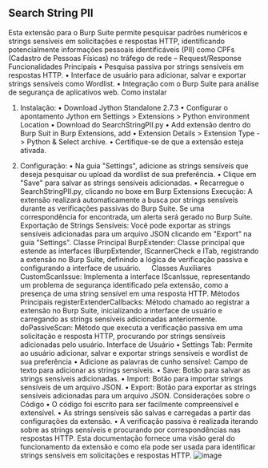 ## Search String PII
Esta extensão para o Burp Suite permite pesquisar padrões numéricos e strings sensíveis em solicitações e respostas HTTP, identificando potencialmente informações pessoais identificáveis (PII) como CPFs (Cadastro de Pessoas Físicas) no tráfego de rede – Request/Response
Funcionalidades Principais
•	Pesquisa passiva por strings sensíveis em respostas HTTP.
•	Interface de usuário para adicionar, salvar e exportar strings sensíveis como Wordlist. 
•	Integração com o Burp Suite para análise de segurança de aplicativos web.
Como instalar
1.	Instalação:
•	Download Jython Standalone 2.7.3
•	Configurar o apontamento Jython em Settings > Extensions > Python environment Location
•	Download do SearchStringPII.py 
•	Add extensão dentro do Burp Suit in Burp Extensions, add
•	Extension Details > Extension Type -> Python & Select archive. 
•	Certifique-se de que a extensão esteja ativada.

2.	Configuração:
•	Na guia "Settings", adicione as strings sensíveis que deseja pesquisar ou upload da wordlist de sua preferência.
•	Clique em "Save" para salvar as strings sensíveis adicionadas.
•	Recarregue o SearchStringPII.py, clicando no boxe em Burp Extensions
Execução:
A extensão realizará automaticamente a busca por strings sensíveis durante as verificações passivas do Burp Suite.
Se uma correspondência for encontrada, um alerta será gerado no Burp Suite.
Exportação de Strings Sensíveis:
Você pode exportar as strings sensíveis adicionadas para um arquivo JSON clicando em "Export" na guia "Settings".
Classe Principal
BurpExtender: Classe principal que estende as interfaces IBurpExtender, IScannerCheck e ITab, registrando a extensão no Burp Suite, definindo a lógica de verificação passiva e configurando a interface de usuário.
 
Classes Auxiliares
CustomScanIssue: Implementa a interface IScanIssue, representando um problema de segurança identificado pela extensão, como a presença de uma string sensível em uma resposta HTTP.
Métodos Principais
registerExtenderCallbacks: Método chamado ao registrar a extensão no Burp Suite, inicializando a interface de usuário e carregando as strings sensíveis adicionadas anteriormente.
doPassiveScan: Método que executa a verificação passiva em uma solicitação e resposta HTTP, procurando por strings sensíveis adicionadas pelo usuário.
Interface de Usuário
•	Settings Tab: Permite ao usuário adicionar, salvar e exportar strings sensíveis e wordlist de sua preferência
•	Adicione as palavras de cunho sensível: Campo de texto para adicionar as strings sensíveis.
•	Save: Botão para salvar as strings sensíveis adicionadas.
•	Import: Botão para importar strings sensíveis de um arquivo JSON.
•	Export: Botão para exportar as strings sensíveis adicionadas para um arquivo JSON.
Considerações sobre o Código
•	O código foi escrito para ser facilmente compreensível e extensível.
•	As strings sensíveis são salvas e carregadas a partir das configurações da extensão.
•	A verificação passiva é realizada iterando sobre as strings sensíveis e procurando por correspondências nas respostas HTTP.
Esta documentação fornece uma visão geral do funcionamento da extensão e como ela pode ser usada para identificar strings sensíveis em solicitações e respostas HTTP.
![image](https://github.com/empiii/SearchStringPII/assets/47393806/c747ba0f-b8e8-4c31-a842-351782a925d7)
